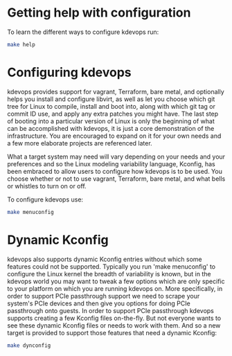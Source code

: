 # Getting help with configuration

To learn the different ways to configure kdevops run:

```bash
make help
```

# Configuring kdevops

kdevops provides support for vagrant, Terraform, bare metal, and optionally
helps you install and configure libvirt, as well as let you choose which git
tree for Linux to compile, install and boot into, along with which git tag or
commit ID use, and apply any extra patches you might have. The last step of
booting into a particular version of Linux is only the beginning of what can
be accomplished with kdevops, it is just a core demonstration of the
infrastructure. You are encouraged to expand on it for your own needs and a
few more elaborate projects are referenced later.

What a target system may need will vary depending on your needs and your
preferences and so the Linux modeling variability language, Kconfig, has been
embraced to allow users to configure how kdevops is to be used. You choose
whether or not to use vagrant, Terraform, bare metal, and what bells or
whistles to turn on or off.

To configure kdevops use:

```bash
make menuconfig
```

# Dynamic Kconfig

kdevops also supports dynamic Kconfig entries without which some features
could not be supported. Typically you run 'make menuconfig' to configure
the Linux kernel the breadth of variability is known, but in the kdevops
world you may want to tweak a few options which are only specific to your
platform on which you are running kdevops on. More specifically, in order
to support PCIe passthrough support we need to scrape your system's PCIe
devices and then give you options for doing PCIe passthrough onto guests.
In order to support PCIe passthrough kdevops supports creating a few
Kconfig files on-the-fly. But not everyone wants to see these dynamic Kconfig
files or needs to work with them. And so a new target is provided to support
those features that need a dynamic Kconfig:

```bash
make dynconfig
```
